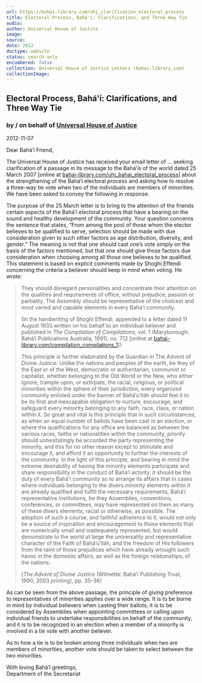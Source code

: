 ```yaml
---
url: https://bahai-library.com/uhj_clarification_electoral_process
title: Electoral Process, Bahá'í: Clarifications, and Three Way Tie
audio: 
author: Universal House of Justice
image: 
source: 
date: 2012
doctype: website
status: search-only
encumbered: false
collection: Universal House of Justice Letters (bahai-library.com)
collectionImage: 
---
```



## Electoral Process, Bahá'í: Clarifications, and Three Way Tie

### by / on behalf of [Universal House of Justice](https://bahai-library.com/author/Universal+House+of+Justice)

2012-11-07


Dear Bahá’í Friend,

The Universal House of Justice has received your email letter of ... seeking clarification of a passage in its message to the Bahá’ís of the world dated 25 March 2007 \[online at [bahai-library.com/uhj\_bahai\_electoral_process](http://bahai-library.com/uhj_bahai_electoral_process)\] about the strengthening of the Bahá’í electoral process and asking how to resolve a three-way tie vote when two of the individuals are members of minorities. We have been asked to convey the following in response.

The purpose of the 25 March letter is to bring to the attention of the friends certain aspects of the Bahá’í electoral process that have a bearing on the sound and healthy development of the community. Your question concerns the sentence that states, “From among the pool of those whom the elector believes to be qualified to serve, selection should be made with due consideration given to such other factors as age distribution, diversity, and gender.” The meaning is not that one should cast one’s vote simply on the basis of the factors mentioned, but that one should give those factors due consideration when choosing among all those one believes to be qualified. This statement is based on explicit comments made by Shoghi Effendi concerning the criteria a believer should keep in mind when voting. He wrote:

> They should disregard personalities and concentrate their attention on the qualities and requirements of office, without prejudice, passion or partiality. The Assembly should be representative of the choicest and most varied and capable elements in every Bahá’í community.
> 
> (In the handwriting of Shoghi Effendi, appended to a letter dated 11 August 1933 written on his behalf to an individual believer and published in _The Compilation of Compilations,_ vol. 1 (Maryborough: Bahá’í Publications Australia, 1991), no. 712 \[online at [bahai-library.com/compilation\_compilations\_1](https://bahai-library.com/compilation_compilations_1)\])
> 
> This principle is further elaborated by the Guardian in The Advent of Divine Justice: Unlike the nations and peoples of the earth, be they of the East or of the West, democratic or authoritarian, communist or capitalist, whether belonging to the Old World or the New, who either ignore, trample upon, or extirpate, the racial, religious, or political minorities within the sphere of their jurisdiction, every organized community enlisted under the banner of Bahá’u’lláh should feel it to be its first and inescapable obligation to nurture, encourage, and safeguard every minority belonging to any faith, race, class, or nation within it. So great and vital is this principle that in such circumstances, as when an equal number of ballots have been cast in an election, or where the qualifications for any office are balanced as between the various races, faiths or nationalities within the community, priority should unhesitatingly be accorded the party representing the minority, and this for no other reason except to stimulate and encourage it, and afford it an opportunity to further the interests of the community. In the light of this principle, and bearing in mind the extreme desirability of having the minority elements participate and share responsibility in the conduct of Bahá’í activity, it should be the duty of every Bahá’í community so to arrange its affairs that in cases where individuals belonging to the divers minority elements within it are already qualified and fulfill the necessary requirements, Bahá’í representative institutions, be they Assemblies, conventions, conferences, or committees, may have represented on them as many of these divers elements, racial or otherwise, as possible. The adoption of such a course, and faithful adherence to it, would not only be a source of inspiration and encouragement to those elements that are numerically small and inadequately represented, but would demonstrate to the world at large the universality and representative character of the Faith of Bahá’u’lláh, and the freedom of His followers from the taint of those prejudices which have already wrought such havoc in the domestic affairs, as well as the foreign relationships, of the nations.
> 
> (_The Advent of Divine Justice_ (Wilmette: Bahá’í Publishing Trust, 1990, 2003 printing), pp. 35–36)

As can be seen from the above passage, the principle of giving preference to representatives of minorities applies over a wide range. It is to be borne in mind by individual believers when casting their ballots, it is to be considered by Assemblies when appointing committees or calling upon individual friends to undertake responsibilities on behalf of the community, and it is to be recognized in an election when a member of a minority is involved in a tie vote with another believer.

As to how a tie is to be broken among three individuals when two are members of minorities, another vote should be taken to select between the two minorities.

With loving Bahá’í greetings,  
Department of the Secretariat
